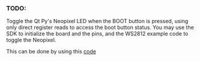 ### TODO:

Toggle the Qt Py's Neopixel LED when the BOOT button is pressed, using only direct register reads to access the boot button status. You may use the SDK to initialize the board and the pins, and the WS2812 example code to toggle the Neopixel. 

This can be done by using this [code](https://github.com/ese-detkin-lab/ese5190-2022-lab2b-esp/tree/main/code)
